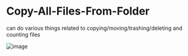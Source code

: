 # Copy-All-Files-From-Folder

can do various things related to copying/moving/trashing/deleting and counting files

![image](https://github.com/D3Zyre/Copy-All-Files-From-Folder/assets/112780263/7a7da862-bfeb-49ae-a4e1-fb27afc553de)
